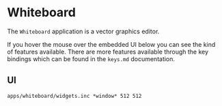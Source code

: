 # Whiteboard

The `Whiteboard` application is a vector graphics editor.

If you hover the mouse over the embedded UI below you can see the kind of
features available. There are more features available through the key bindings
which can be found in the `keys.md` documentation.

## UI

```widget
apps/whiteboard/widgets.inc *window* 512 512
```
